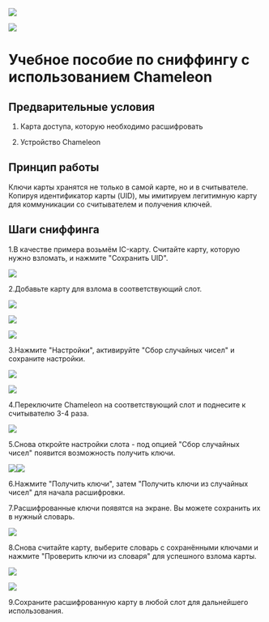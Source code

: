 ![](..\UC-002\ultra-logo.png) 

![](..\UC-002\ultra-overview.png)

# Учебное пособие по сниффингу с использованием Chameleon

## Предварительные условия

1. Карта доступа, которую необходимо расшифровать

2. Устройство Chameleon

## Принцип работы

Ключи карты хранятся не только в самой карте, но и в считывателе. Копируя идентификатор карты (UID), мы имитируем легитимную карту для коммуникации со считывателем и получения ключей.

## Шаги сниффинга

1.В качестве примера возьмём IC-карту. Считайте карту, которую нужно взломать, и нажмите "Сохранить UID".

![](../UC-002/1.png)

2.Добавьте карту для взлома в соответствующий слот.

![](../UC-002/2.png)

![](../UC-002/3.png)

![](../UC-002/4.png)

3.Нажмите "Настройки", активируйте "Сбор случайных чисел" и сохраните настройки.

![](../UC-002/6.png)

![](../UC-002/7.png)

4.Переключите Chameleon на соответствующий слот и поднесите к считывателю 3-4 раза.

![](../UC-002/12.png)

5.Снова откройте настройки слота - под опцией "Сбор случайных чисел" появится возможность получить ключи.

![](../UC-002/9.png)![](C:\Users\yanjinbin\Desktop\Product-information\UC-002\8.png)

6.Нажмите "Получить ключи", затем "Получить ключи из случайных чисел" для начала расшифровки.

7.Расшифрованные ключи появятся на экране. Вы можете сохранить их в нужный словарь.

![](../UC-002/10.png)

8.Снова считайте карту, выберите словарь с сохранёнными ключами и нажмите "Проверить ключи из словаря" для успешного взлома карты.

![](../UC-002/11.png)

![](C:\Users\yanjinbin\AppData\Roaming\marktext\images\2025-05-31-20-38-02-image.png)

9.Сохраните расшифрованную карту в любой слот для дальнейшего использования.
